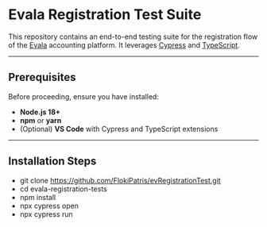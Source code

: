 # Evala Registration Test Suite

This repository contains an end-to-end testing suite for the registration flow of the [Evala](https://app.evala.cz) accounting platform. It leverages [Cypress](https://www.cypress.io/) and [TypeScript](https://www.typescriptlang.org/).

---

## Prerequisites

Before proceeding, ensure you have installed:

- **Node.js 18+**
- **npm** or **yarn**
- (Optional) **VS Code** with Cypress and TypeScript extensions

---

## Installation Steps

- git clone https://github.com/FlokiPatris/evRegistrationTest.git
- cd evala-registration-tests
- npm install
- npx cypress open
- npx cypress run

